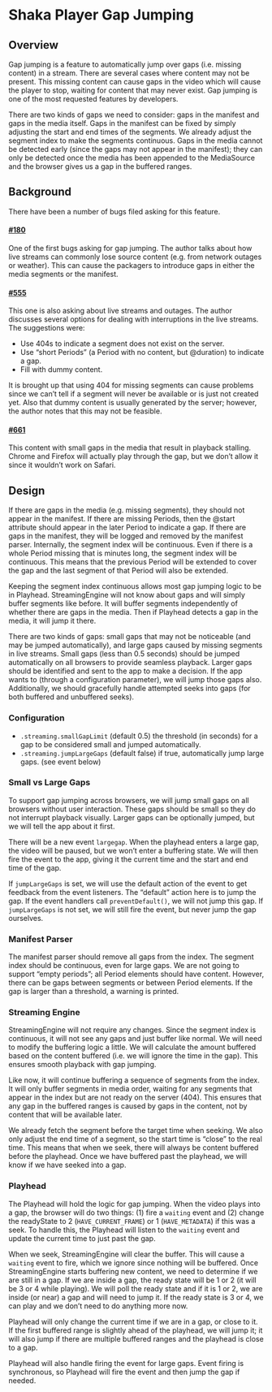 # Shaka Player Gap Jumping


## Overview

Gap jumping is a feature to automatically jump over gaps (i.e. missing content)
in a stream.  There are several cases where content may not be present.  This
missing content can cause gaps in the video which will cause the player to stop,
waiting for content that may never exist.  Gap jumping is one of the most
requested features by developers.

There are two kinds of gaps we need to consider: gaps in the manifest and gaps
in the media itself.  Gaps in the manifest can be fixed by simply adjusting the
start and end times of the segments.  We already adjust the segment index to
make the segments continuous.  Gaps in the media cannot be detected early (since
the gaps may not appear in the manifest); they can only be detected once the
media has been appended to the MediaSource and the browser gives us a gap in the
buffered ranges.

## Background

There have been a number of bugs filed asking for this feature.

#### [#180](https://github.com/shaka-project/shaka-player/issues/180)
One of the first bugs asking for gap jumping.  The author talks about how live
streams can commonly lose source content (e.g. from network outages or weather).
This can cause the packagers to introduce gaps in either the media segments or
the manifest.

#### [#555](https://github.com/shaka-project/shaka-player/issues/555)
This one is also asking about live streams and outages.  The author discusses
several options for dealing with interruptions in the live streams.  The
suggestions were:

- Use 404s to indicate a segment does not exist on the server.
- Use “short Periods” (a Period with no content, but @duration) to indicate a gap.
- Fill with dummy content.

It is brought up that using 404 for missing segments can cause problems since we
can’t tell if a segment will never be available or is just not created yet.
Also that dummy content is usually generated by the server; however, the author
notes that this may not be feasible.

#### [#661](https://github.com/shaka-project/shaka-player/issues/661)
This content with small gaps in the media that result in playback stalling.
Chrome and Firefox will actually play through the gap, but we don’t allow it
since it wouldn’t work on Safari.


## Design

If there are gaps in the media (e.g. missing segments), they should not appear
in the manifest.  If there are missing Periods, then the @start attribute should
appear in the later Period to indicate a gap.  If there are gaps in the
manifest, they will be logged and removed by the manifest parser.  Internally,
the segment index will be continuous.  Even if there is a whole Period missing
that is minutes long, the segment index will be continuous.  This means that the
previous Period will be extended to cover the gap and the last segment of that
Period will also be extended.

Keeping the segment index continuous allows most gap jumping logic to be in
Playhead.  StreamingEngine will not know about gaps and will simply buffer
segments like before.  It will buffer segments independently of whether there
are gaps in the media.  Then if Playhead detects a gap in the media, it will
jump it there.

There are two kinds of gaps: small gaps that may not be noticeable (and may be
jumped automatically), and large gaps caused by missing segments in live
streams.  Small gaps (less than 0.5 seconds) should be jumped automatically on
all browsers to provide seamless playback.  Larger gaps should be identified and
sent to the app to make a decision.  If the app wants to (through a
configuration parameter), we will jump those gaps also.  Additionally, we should
gracefully handle attempted seeks into gaps (for both buffered and unbuffered
seeks).

### Configuration

- `.streaming.smallGapLimit` (default 0.5) the threshold (in seconds) for a gap
  to be considered small and jumped automatically.
- `.streaming.jumpLargeGaps` (default false) if true, automatically jump large
  gaps. (see event below)

### Small vs Large Gaps

To support gap jumping across browsers, we will jump small gaps on all browsers
without user interaction.  These gaps should be small so they do not interrupt
playback visually.  Larger gaps can be optionally jumped, but we will tell the
app about it first.

There will be a new event `largegap`.  When the playhead enters a large gap, the
video will be paused, but we won’t enter a buffering state.  We will then fire
the event to the app, giving it the current time and the start and end time of
the gap.

If `jumpLargeGaps` is set, we will use the default action of the event to get
feedback from the event listeners.  The “default” action here is to jump the
gap.  If the event handlers call `preventDefault()`, we will not jump this gap.
If `jumpLargeGaps` is not set, we will still fire the event, but never jump the
gap ourselves.

### Manifest Parser

The manifest parser should remove all gaps from the index.  The segment index
should be continuous, even for large gaps.  We are not going to support “empty
periods”; all Period elements should have content.  However, there can be gaps
between segments or between Period elements.  If the gap is larger than a
threshold, a warning is printed.

### Streaming Engine

StreamingEngine will not require any changes.  Since the segment index is
continuous, it will not see any gaps and just buffer like normal.  We will need
to modify the buffering logic a little.  We will calculate the amount buffered
based on the content buffered (i.e. we will ignore the time in the gap).  This
ensures smooth playback with gap jumping.

Like now, it will continue buffering a sequence of segments from the index.  It
will only buffer segments in media order, waiting for any segments that appear
in the index but are not ready on the server (404).  This ensures that any gap
in the buffered ranges is caused by gaps in the content, not by content that
will be available later.

We already fetch the segment before the target time when seeking.  We also only
adjust the end time of a segment, so the start time is “close” to the real time.
This means that when we seek, there will always be content buffered before the
playhead.  Once we have buffered past the playhead, we will know if we have
seeked into a gap.

### Playhead

The Playhead will hold the logic for gap jumping.  When the video plays into a
gap, the browser will do two things: (1) fire a `waiting` event and (2) change
the readyState to 2 (`HAVE_CURRENT_FRAME`) or 1 (`HAVE_METADATA`) if this was a
seek.  To handle this, the Playhead will listen to the `waiting` event and
update the current time to just past the gap.

When we seek, StreamingEngine will clear the buffer.  This will cause a
`waiting` event to fire,  which we ignore since nothing will be buffered.  Once
StreamingEngine starts buffering new content, we need to determine if we are
still in a gap.  If we are inside a gap, the ready state will be 1 or 2 (it will
be 3 or 4 while playing).  We will poll the ready state and if it is 1 or 2, we
are inside (or near) a gap and will need to jump it.  If the ready state is 3 or
4, we can play and we don’t need to do anything more now.

Playhead will only change the current time if we are in a gap, or close to it.
If the first buffered range is slightly ahead of the playhead, we will jump it;
it will also jump if there are multiple buffered ranges and the playhead is
close to a gap.

Playhead will also handle firing the event for large gaps.  Event firing is
synchronous, so Playhead will fire the event and then jump the gap if needed.
